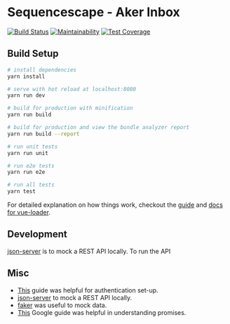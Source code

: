 # Sequencescape - Aker Inbox

[![Build Status](https://travis-ci.org/sanger/sequencescape-aker-inbox.svg?branch=devel)](https://travis-ci.org/sanger/sequencescape-aker-inbox)
[![Maintainability](https://api.codeclimate.com/v1/badges/4fabbd38bfa5695c91ed/maintainability)](https://codeclimate.com/github/sanger/sequencescape-aker-inbox/maintainability)
[![Test Coverage](https://api.codeclimate.com/v1/badges/4fabbd38bfa5695c91ed/test_coverage)](https://codeclimate.com/github/sanger/sequencescape-aker-inbox/test_coverage)

## Build Setup

``` bash
# install dependencies
yarn install

# serve with hot reload at localhost:8080
yarn run dev

# build for production with minification
yarn run build

# build for production and view the bundle analyzer report
yarn run build --report

# run unit tests
yarn run unit

# run e2e tests
yarn run e2e

# run all tests
yarn test
```

For detailed explanation on how things work, checkout the [guide](http://vuejs-templates.github.io/webpack/) and [docs for vue-loader](http://vuejs.github.io/vue-loader).

## Development
[json-server](https://github.com/typicode/json-server) is to mock a REST API locally. To run the API

## Misc
* [This](https://blog.sqreen.io/authentication-best-practices-vue/) guide was helpful for authentication set-up.
* [json-server](https://github.com/typicode/json-server) to mock a REST API locally.
* [faker](https://github.com/Marak/faker.js) was useful to mock data.
* [This](https://developers.google.com/web/fundamentals/primers/promises#events_arent_always_the_best_way) Google
guide was helpful in understanding promises.
